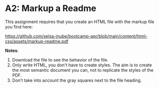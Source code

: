 # A2: Markup a Readme

This assignment requires that you create an HTML file with the markup file you find here:

https://github.com/selsa-inube/bootcamp-apr/blob/main/content/html-css/assets/markup-readme.pdf

**Notes**:

1. Download the file to see the behavior of the file.
2. Only write HTML, you don't have to create styles. The aim is to create the most semantic document you can, not to replicate the styles of the PDF.
3. Don’t take into account the gray squares next to the file heading.
